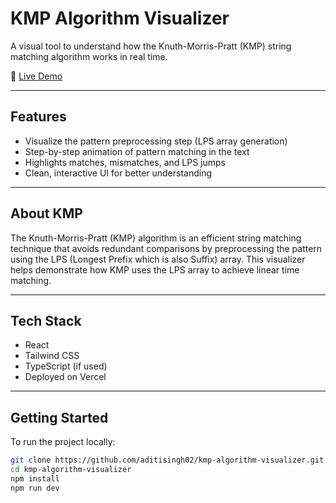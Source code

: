 # KMP Algorithm Visualizer

A visual tool to understand how the Knuth-Morris-Pratt (KMP) string matching algorithm works in real time.

🔗 [Live Demo](https://kmp-algorithm-visualizer.vercel.app/)

---

## Features

- Visualize the pattern preprocessing step (LPS array generation)
- Step-by-step animation of pattern matching in the text
- Highlights matches, mismatches, and LPS jumps
- Clean, interactive UI for better understanding

---

## About KMP

The Knuth-Morris-Pratt (KMP) algorithm is an efficient string matching technique that avoids redundant comparisons by preprocessing the pattern using the LPS (Longest Prefix which is also Suffix) array. This visualizer helps demonstrate how KMP uses the LPS array to achieve linear time matching.

---

## Tech Stack

- React
- Tailwind CSS
- TypeScript (if used)
- Deployed on Vercel

---

## Getting Started

To run the project locally:

```bash
git clone https://github.com/aditisingh02/kmp-algorithm-visualizer.git
cd kmp-algorithm-visualizer
npm install
npm run dev
